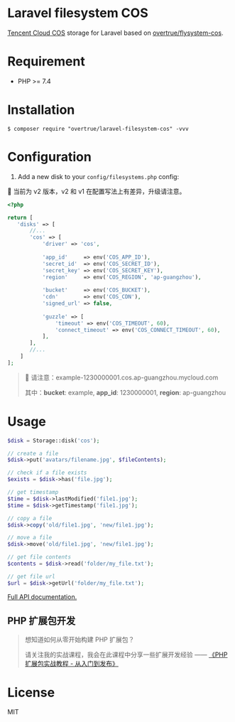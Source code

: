 # Laravel filesystem COS 

[Tencent Cloud COS](https://cloud.tencent.com/product/cos) storage for Laravel based on [overtrue/flysystem-cos](https://github.com/overtrue/flysystem-cos).

# Requirement

- PHP >= 7.4

# Installation

```shell
$ composer require "overtrue/laravel-filesystem-cos" -vvv
```

# Configuration

1. Add a new disk to your `config/filesystems.php` config:

🚨 当前为 v2 版本，v2 和 v1 在配置写法上有差异，升级请注意。

 ```php
 <?php

 return [
    'disks' => [
        //...
        'cos' => [
            'driver' => 'cos',
            
            'app_id'     => env('COS_APP_ID'),
            'secret_id'  => env('COS_SECRET_ID'),
            'secret_key' => env('COS_SECRET_KEY'),
            'region'     => env('COS_REGION', 'ap-guangzhou'),
            
            'bucket'     => env('COS_BUCKET'), 
            'cdn'        => env('COS_CDN'),
            'signed_url' => false,
            
            'guzzle' => [
                'timeout' => env('COS_TIMEOUT', 60),
                'connect_timeout' => env('COS_CONNECT_TIMEOUT', 60),
            ],
        ],
        //...
     ]
 ];
 ```

> 🚨 请注意：example-1230000001.cos.ap-guangzhou.mycloud.com
>
> 其中：**bucket**: example, **app_id**: 1230000001, **region**: ap-guangzhou

# Usage

```php
$disk = Storage::disk('cos');

// create a file
$disk->put('avatars/filename.jpg', $fileContents);

// check if a file exists
$exists = $disk->has('file.jpg');

// get timestamp
$time = $disk->lastModified('file1.jpg');
$time = $disk->getTimestamp('file1.jpg');

// copy a file
$disk->copy('old/file1.jpg', 'new/file1.jpg');

// move a file
$disk->move('old/file1.jpg', 'new/file1.jpg');

// get file contents
$contents = $disk->read('folder/my_file.txt');

// get file url
$url = $disk->getUrl('folder/my_file.txt');
```

[Full API documentation.](http://flysystem.thephpleague.com/api/)

## PHP 扩展包开发

> 想知道如何从零开始构建 PHP 扩展包？
>
> 请关注我的实战课程，我会在此课程中分享一些扩展开发经验 —— [《PHP 扩展包实战教程 - 从入门到发布》](https://learnku.com/courses/creating-package)


# License

MIT
